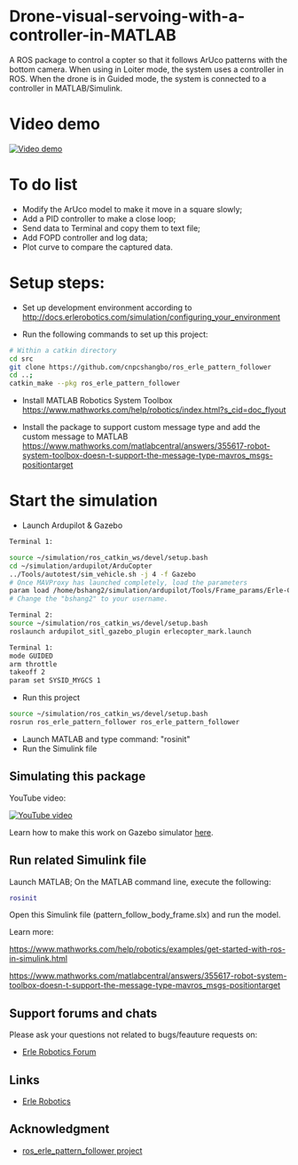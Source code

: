 # Drone-visual-servoing-with-a-controller-in-MATLAB
A ROS package to control a copter so that it follows ArUco patterns with the bottom camera. When using in Loiter mode, the system uses a controller in ROS. When the drone is in Guided mode, the system is connected to a controller in MATLAB/Simulink. 

# Video demo
[![Video demo](https://img.youtube.com/vi/e9FENWM6F0Q/0.jpg)](https://www.youtube.com/watch?v=e9FENWM6F0Q)

# To do list
* Modify the ArUco model to make it move in a square slowly;
* Add a PID controller to make a close loop;
* Send data to Terminal and copy them to text file;
* Add FOPD controller and log data;
* Plot curve to compare the captured data.

# Setup steps:

* Set up development environment according to 
http://docs.erlerobotics.com/simulation/configuring_your_environment

* Run the following commands to set up this project:

```bash
# Within a catkin directory
cd src
git clone https://github.com/cnpcshangbo/ros_erle_pattern_follower
cd ..; 
catkin_make --pkg ros_erle_pattern_follower
```

* Install MATLAB Robotics System Toolbox
https://www.mathworks.com/help/robotics/index.html?s_cid=doc_flyout

* Install the package to support custom message type and add the custom message to MATLAB
https://www.mathworks.com/matlabcentral/answers/355617-robot-system-toolbox-doesn-t-support-the-message-type-mavros_msgs-positiontarget

# Start the simulation
* Launch Ardupilot & Gazebo

```bash
Terminal 1:

source ~/simulation/ros_catkin_ws/devel/setup.bash
cd ~/simulation/ardupilot/ArduCopter
../Tools/autotest/sim_vehicle.sh -j 4 -f Gazebo
# Once MAVProxy has launched completely, load the parameters
param load /home/bshang2/simulation/ardupilot/Tools/Frame_params/Erle-Copter.param
# Change the "bshang2" to your username.

Terminal 2:
source ~/simulation/ros_catkin_ws/devel/setup.bash
roslaunch ardupilot_sitl_gazebo_plugin erlecopter_mark.launch

Terminal 1:
mode GUIDED
arm throttle
takeoff 2
param set SYSID_MYGCS 1
```

* Run this project

```bash
source ~/simulation/ros_catkin_ws/devel/setup.bash
rosrun ros_erle_pattern_follower ros_erle_pattern_follower
```
* Launch MATLAB and type command: "rosinit"
* Run the Simulink file

Simulating this package
------------------------
YouTube video:

[![YouTube video](http://img.youtube.com/vi/xNengdC0_8s/0.jpg)](http://www.youtube.com/watch?v=xNengdC0_8s)

Learn how to make this work on Gazebo simulator [here](http://docs.erlerobotics.com/simulation/vehicles/erle_copter/tutorial_5).

Run related Simulink file
---------------------
Launch MATLAB;
On the MATLAB command line, execute the following:
```matlab
rosinit
```
Open this Simulink file (pattern_follow_body_frame.slx) and run the model.

Learn more:

https://www.mathworks.com/help/robotics/examples/get-started-with-ros-in-simulink.html

https://www.mathworks.com/matlabcentral/answers/355617-robot-system-toolbox-doesn-t-support-the-message-type-mavros_msgs-positiontarget

Support forums and chats
------------------------

Please ask your questions not related to bugs/feauture requests on:
- [Erle Robotics Forum](http://forum.erlerobotics.com/)


Links
-----

  - [Erle Robotics](www.erlerobotics.com)
  
Acknowledgment
-----------------
  - [ros_erle_pattern_follower project](https://github.com/erlerobot/ros_erle_pattern_follower)
